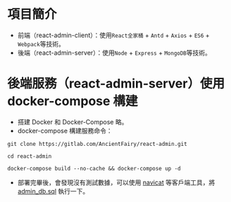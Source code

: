 # 項目簡介
* 前端（react-admin-client）：使用`React全家桶` + `Antd` + `Axios` + `ES6` + `Webpack`等技術。
* 後端（react-admin-server）：使用`Node` + `Express` + `MongoDB`等技術。

# 後端服務（react-admin-server）使用 docker-compose 構建
* 搭建 Docker 和 Docker-Compose 略。
* docker-compose 構建服務命令：

```shell
git clone https://gitlab.com/AncientFairy/react-admin.git
```

```shell
cd react-admin
```

```shell
docker-compose build --no-cache && docker-compose up -d
```

* 部署完畢後，會發現沒有測試數據，可以使用 [navicat](https://www.yuque.com/fairy-era/yg511q/chqmin#q9nwL) 等客戶端工具，將 [admin_db.sql](https://gitlab.com/AncientFairy/react-admin/-/blob/master/admin_db.sql) 執行一下。

